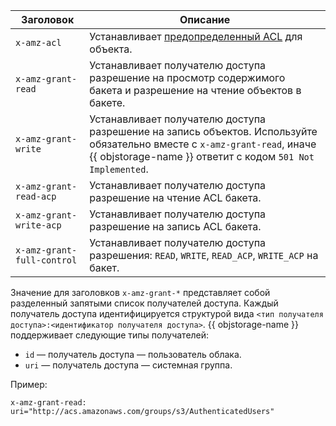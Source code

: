 Заголовок | Описание
----------|---------
`x-amz-acl` | Устанавливает [предопределенный ACL](../concepts/acl.md#predefined_acls) для объекта.
`x-amz-grant-read` | Устанавливает получателю доступа разрешение на просмотр содержимого бакета и разрешение на чтение объектов в бакете.
`x-amz-grant-write` | Устанавливает получателю доступа разрешение на запись объектов. Используйте обязательно вместе с `x-amz-grant-read`, иначе {{ objstorage-name }} ответит с кодом `501 Not Implemented`.
`x-amz-grant-read-acp` | Устанавливает получателю доступа разрешение на чтение ACL бакета.
`x-amz-grant-write-acp` | Устанавливает получателю доступа разрешение на запись ACL бакета.
`x-amz-grant-full-control` | Устанавливает получателю доступа разрешения: `READ`, `WRITE`, `READ_ACP`, `WRITE_ACP` на бакет.

Значение для заголовков `x-amz-grant-*` представляет собой разделенный запятыми список получателей доступа. Каждый получатель доступа идентифицируется структурой вида `<тип получателя доступа>:<идентификатор получателя доступа>`. {{ objstorage-name }} поддерживает следующие типы получателей:

- `id` — получатель доступа — пользователь облака.
- `uri` — получатель доступа — системная группа.

Пример:

```
x-amz-grant-read: uri="http://acs.amazonaws.com/groups/s3/AuthenticatedUsers"
```
